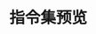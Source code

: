 # 指令集预览

<script setup>
import { ref, computed } from 'vue';

const directives = ref([
  {
    name: 'v-backtop',
    description: '返回顶部指令，当页面滚动到一定高度时显示返回顶部按钮',
    link: '/vuedir/directives/backtop',
    category: '交互类'
  },
  {
    name: 'v-copy',
    description: '一键复制文本内容，支持动态文本和复制状态反馈',
    link: '/vuedir/directives/copy',
    category: '交互类'
  },
  {
    name: 'v-hotkey',
    description: '监听键盘事件，支持自定义快捷键和回掉函数',
    link: '/vuedir/directives/hotkey',
    category: '交互类'
  },
  {
    name: 'v-tooltip',
    description: '为元素添加悬浮提示，支持自定义提示内容和位置',
    link: '/vuedir/directives/tooltip',
    category: '交互类'
  },
  {
    name: 'v-emoji',
    description: '禁止表情符号输入功能，防止在表单中用户输入表情符号',
    link: '/vuedir/directives/emoji',
    category: '表单类'
  },
  {
    name: "v-ellipsis",
    description: '文本溢出时自动添加省略号，支持自定义行数',
    link: '/vuedir/directives/ellipsis',
    category: '视觉类'
  },
  {
    name: 'v-focus',
    description: '自动聚焦表单元素，提升表单交互体验',
    link: '/vuedir/directives/focus',
    category: '表单类'
  },
  {
    name: "v-pwdvisible",
    description: "密码可见性切换功能",
    link: "/vuedir/directives/pwdvisible",
    category: '表单类'
  },
  {
    name: "v-clearable",
    description: "为输入框或文本域添加一个清除按钮，点击后可以快速清空内容",
    link: "/vuedir/directives/clearable",
    category: '表单类'
  },
  {
    name: "v-debounce",
    description: "防抖函数，用于减少事件触发频率",
    link: "/vuedir/directives/debounce",
    category: '交互类'
  },
  {
    name: "v-throttle",
    description: "节流函数，用于控制事件触发频率",
    link: "/vuedir/directives/throttle",
    category: '交互类'
  },
  {
    name: 'v-highlight',
    description: '灵活的文本高亮效果，支持多种颜色格式和自动对比度',
    link: '/vuedir/directives/highlight',
    category: '视觉类'
  },
  {
    name: 'v-watermarker',
    description: '为元素添加水印效果，支持自定义水印文本和样式',
    link: '/vuedir/directives/watermarker',
    category: '视觉类'
  },
  {
    name: 'v-longpress',
    description: '长按事件功能，支持自定义长按时间',
    link: '/vuedir/directives/longpress',
    category: '交互类'
  },
  {
    name: 'v-spare',
    description: '处理图片加载失败场景，自动切换到备用图片',
    link: '/vuedir/directives/spare',
    category: '视觉类'
  },
  {
    name: 'v-doubleclick',
    description: '双击事件处理，提供更丰富的交互方式',
    link: '/vuedir/directives/doubleclick',
    category: '交互类'
  },
  {
    name: 'v-threeclick',
    description: '三击事件处理，支持自定义三击时间',
    link: '/vuedir/directives/threeclick',
    category: '交互类' 
  },
  {
    name: "v-drag",
    description: '创建可拖动的元素，支持设置范围、设置回掉函数',
    link: '/vuedir/directives/drag',
    category: '交互类'
  },
  {
    name: 'v-ripple',
    description: '给目标元素添加水波纹效果，支持自定义波纹颜色和时长',
    link: '/vuedir/directives/ripple',
    category: '视觉类'
  },
  {
    name: 'v-countup',
    description: '数字滚动动画效果，支持指定目标数值或使用元素内容作为目标值',
    link: '/vuedir/directives/countup',
    category: '视觉类'
  },
  {
    name: 'v-lazyload',
    description: '图片懒加载功能，支持自定义加载时机',
    link: '/vuedir/directives/lazyload',
    category: '视觉类'
  },{
    name: 'v-autoresize',
    description: '根据容器的大小动态调整文本的字体大小',
    link: '/vuedir/directives/autoresize',
    category: '视觉类'
  }
]);

const categories = {
  '交互类': 'var(--vp-c-brand)',
  '视觉类': 'var(--vp-c-green)',
  '表单类': 'var(--vp-c-yellow)'
};

const groupedDirectives = computed(() => {
  const groups = {};
  directives.value.forEach(directive => {
    if (!groups[directive.category]) {
      groups[directive.category] = [];
    }
    groups[directive.category].push(directive);
  });
  return groups;
});
</script>

<style>
.category-section {
  margin-bottom: 3rem;
}

.category-title {
  font-size: 1.5rem;
  font-weight: 600;
  margin-bottom: 1.5rem;
  padding-bottom: 0.5rem;
}

.directive-grid {
  display: grid;
  grid-template-columns: repeat(3, 1fr);
  gap: 1.5rem;
  margin: 1rem 0;
}

@media (max-width: 1200px) {
  .directive-grid {
    grid-template-columns: repeat(2, 1fr);
  }
}

@media (max-width: 768px) {
  .directive-grid {
    grid-template-columns: 1fr;
  }
}

.directive-card {
  border: 1px solid var(--vp-c-divider);
  border-radius: 8px;
  padding: 1.5rem;
  transition: all 0.3s ease;
  cursor: pointer;
  text-decoration: none;
  height: 100%;
  display: flex;
  flex-direction: column;
}

.directive-card:hover {
  transform: translateY(-2px);
  box-shadow: 0 4px 12px rgba(0, 0, 0, 0.1);
  border-color: var(--vp-c-brand);
}

.directive-name {
  font-size: 1.25rem;
  font-weight: 600;
  color: var(--vp-c-brand);
  margin-bottom: 0.75rem;
}

.directive-description {
  color: var(--vp-c-text-2);
  line-height: 1.5;
  overflow: hidden;
  text-overflow: ellipsis;
  display: -webkit-box;
  -webkit-line-clamp: 2;
  -webkit-box-orient: vertical;
  flex-grow: 1;
}
</style>

<template v-for="(directives, category) in groupedDirectives" :key="category">
  <div class="category-section">
    <h2 class="category-title" :style="{ color: categories[category] }">
      {{ category }}
    </h2>
    <div class="directive-grid">
      <a
        v-for="directive in directives"
        :key="directive.name"
        :href="directive.link"
        class="directive-card"
      >
        <div class="directive-name">{{ directive.name }}</div>
        <div class="directive-description">{{ directive.description }}</div>
      </a>
    </div>
  </div>
</template>
